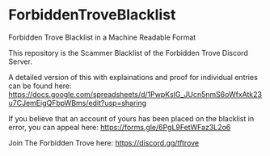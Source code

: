 # ForbiddenTroveBlacklist
Forbidden Trove Blacklist in a Machine Readable Format

This repository is the Scammer Blacklist of the Forbidden Trove Discord Server.

A detailed version of this with explainations and proof for individual entries can be found here: https://docs.google.com/spreadsheets/d/1PwpKslG_JUcn5nmS6oWfxAtk23u7CJemEigQFbpWBms/edit?usp=sharing

If you believe that an account of yours has been placed on the blacklist in error, you can appeal here: https://forms.gle/6PgL9FetWFaz3L2o6

Join The Forbidden Trove here: https://discord.gg/tftrove
